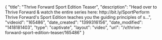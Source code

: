 {
    "title": "Thrive Forward Sport Edition Teaser",
    "description": "Head over to Thrive Forward & watch the entire series here: http:\/\/bit.ly\/SportPerform Thrive Forward's Sport Edition teaches you the guiding principles of s...",
    "videoid": "165486",
    "date_created": "1399316156",
    "date_modified": "1418181403",
    "type": "captivate",
    "layout": "video",
    "url": "\/v\/thrive-forward-sport-edition-teaser\/165486"
}